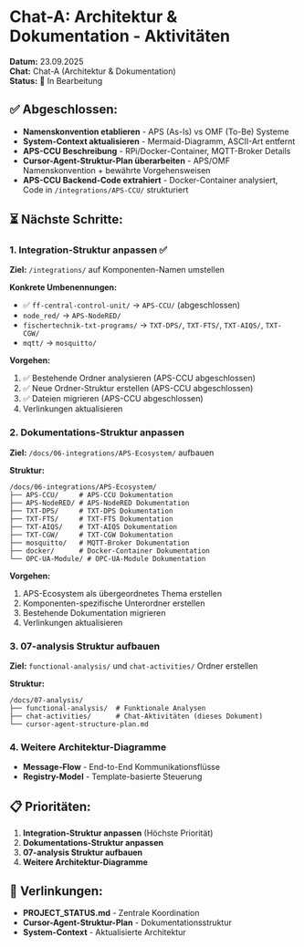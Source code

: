 # Chat-A: Architektur & Dokumentation - Aktivitäten

**Datum:** 23.09.2025  
**Chat:** Chat-A (Architektur & Dokumentation)  
**Status:** 🔄 In Bearbeitung

## ✅ **Abgeschlossen:**
- **Namenskonvention etablieren** - APS (As-Is) vs OMF (To-Be) Systeme
- **System-Context aktualisieren** - Mermaid-Diagramm, ASCII-Art entfernt
- **APS-CCU Beschreibung** - RPi/Docker-Container, MQTT-Broker Details
- **Cursor-Agent-Struktur-Plan überarbeiten** - APS/OMF Namenskonvention + bewährte Vorgehensweisen
- **APS-CCU Backend-Code extrahiert** - Docker-Container analysiert, Code in `/integrations/APS-CCU/` strukturiert

## ⏳ **Nächste Schritte:**

### **1. Integration-Struktur anpassen** ✅
**Ziel:** `/integrations/` auf Komponenten-Namen umstellen

**Konkrete Umbenennungen:**
- ✅ `ff-central-control-unit/` → `APS-CCU/` (abgeschlossen)
- `node_red/` → `APS-NodeRED/`
- `fischertechnik-txt-programs/` → `TXT-DPS/`, `TXT-FTS/`, `TXT-AIQS/`, `TXT-CGW/`
- `mqtt/` → `mosquitto/`

**Vorgehen:**
1. ✅ Bestehende Ordner analysieren (APS-CCU abgeschlossen)
2. ✅ Neue Ordner-Struktur erstellen (APS-CCU abgeschlossen)
3. ✅ Dateien migrieren (APS-CCU abgeschlossen)
4. Verlinkungen aktualisieren

### **2. Dokumentations-Struktur anpassen**
**Ziel:** `/docs/06-integrations/APS-Ecosystem/` aufbauen

**Struktur:**
```
/docs/06-integrations/APS-Ecosystem/
├── APS-CCU/     # APS-CCU Dokumentation
├── APS-NodeRED/ # APS-NodeRED Dokumentation
├── TXT-DPS/     # TXT-DPS Dokumentation
├── TXT-FTS/     # TXT-FTS Dokumentation
├── TXT-AIQS/    # TXT-AIQS Dokumentation
├── TXT-CGW/     # TXT-CGW Dokumentation
├── mosquitto/   # MQTT-Broker Dokumentation
├── docker/      # Docker-Container Dokumentation
└── OPC-UA-Module/ # OPC-UA-Module Dokumentation
```

**Vorgehen:**
1. APS-Ecosystem als übergeordnetes Thema erstellen
2. Komponenten-spezifische Unterordner erstellen
3. Bestehende Dokumentation migrieren
4. Verlinkungen aktualisieren

### **3. 07-analysis Struktur aufbauen**
**Ziel:** `functional-analysis/` und `chat-activities/` Ordner erstellen

**Struktur:**
```
/docs/07-analysis/
├── functional-analysis/  # Funktionale Analysen
├── chat-activities/      # Chat-Aktivitäten (dieses Dokument)
└── cursor-agent-structure-plan.md
```

### **4. Weitere Architektur-Diagramme**
- **Message-Flow** - End-to-End Kommunikationsflüsse
- **Registry-Model** - Template-basierte Steuerung

## 📋 **Prioritäten:**
1. **Integration-Struktur anpassen** (Höchste Priorität)
2. **Dokumentations-Struktur anpassen**
3. **07-analysis Struktur aufbauen**
4. **Weitere Architektur-Diagramme**

## 🔗 **Verlinkungen:**
- **PROJECT_STATUS.md** - Zentrale Koordination
- **Cursor-Agent-Struktur-Plan** - Dokumentationsstruktur
- **System-Context** - Aktualisierte Architektur
